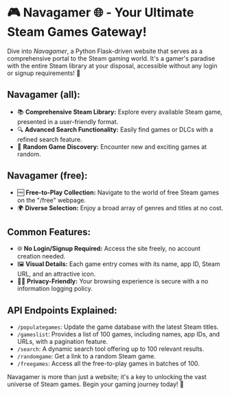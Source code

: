 # 🎮 Navagamer 🌐 - Your Ultimate Steam Games Gateway!

Dive into *Navagamer*, a Python Flask-driven website that serves as a comprehensive portal to the Steam gaming world. It's a gamer's paradise with the entire Steam library at your disposal, accessible without any login or signup requirements! 🚀

## Navagamer (all):
- 📚 **Comprehensive Steam Library:** Explore every available Steam game, presented in a user-friendly format.
- 🔍 **Advanced Search Functionality:** Easily find games or DLCs with a refined search feature.
- 🎲 **Random Game Discovery:** Encounter new and exciting games at random.

## Navagamer (free):
- 🆓 **Free-to-Play Collection:** Navigate to the world of free Steam games on the "/free" webpage.
- 🌍 **Diverse Selection:** Enjoy a broad array of genres and titles at no cost.

## Common Features:
- 🌐 **No Login/Signup Required:** Access the site freely, no account creation needed.
- 🖼️ **Visual Details:** Each game entry comes with its name, app ID, Steam URL, and an attractive icon.
- 🕵️‍♂️ **Privacy-Friendly:** Your browsing experience is secure with a no information logging policy.

## API Endpoints Explained:
- `/populategames`: Update the game database with the latest Steam titles.
- `/gameslist`: Provides a list of 100 games, including names, app IDs, and URLs, with a pagination feature.
- `/search`: A dynamic search tool offering up to 100 relevant results.
- `/randomgame`: Get a link to a random Steam game.
- `/freegames`: Access all the free-to-play games in batches of 100.

Navagamer is more than just a website; it's a key to unlocking the vast universe of Steam games. Begin your gaming journey today! 🌟

